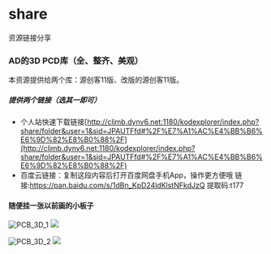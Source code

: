# share
资源链接分享

### AD的3D PCD库（全、整齐、美观）
本资源提供给两个库：源创客11版、改版的源创客11版。

##### 提供两个链接（选其一即可）
* 个人站快速下载链接[http://climb.dynv6.net:1180/kodexplorer/index.php?share/folder&user=1&sid=JPAUTFfd#%2F%E7%A1%AC%E4%BB%B6%E6%9D%82%E8%B0%88%2F](http://climb.dynv6.net:1180/kodexplorer/index.php?share/folder&user=1&sid=JPAUTFfd#%2F%E7%A1%AC%E4%BB%B6%E6%9D%82%E8%B0%88%2F)
* 百度云链接：复制这段内容后打开百度网盘手机App，操作更方便哦 链接:https://pan.baidu.com/s/1dBn_KpD24ldKlstNFkdJzQ 提取码:t177

#### 随便挂一张以前画的小板子
![PCB_3D_1](./Image/Robot_PCB_STC15W4K48S4_3D.jpg)
![](https://gitee.com/ClimbSnailQ/Project_Image/raw/master/HexapodRobot_STC15/Robot_PCB_STC15W4K48S4_3D.jpg)

![PCB_3D_2](./Image/Robot_PCB_STC15W4K48S43D.jpg)
![](https://gitee.com/ClimbSnailQ/Project_Image/raw/master/HexapodRobot_STC15/Robot_PCB_STC15W4K48S43D.jpg)
